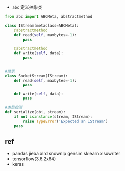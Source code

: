 + `abc` 定义抽象类

```py
from abc import ABCMeta, abstractmethod

class IStream(metaclass=ABCMeta):
    @abstractmethod
    def read(self, maxbytes=-1):
        pass

    @abstractmethod
    def write(self, data):
        pass


#继承
class SocketStream(IStream):
    def read(self, maxbytes=-1):
        pass

    def write(self, data):
        pass

#类型检测
def serialize(obj, stream):
    if not isinstance(stream, IStream):
        raise TypeError('Expected an IStream')
    pass
```



## ref

+ pandas jieba xlrd snownlp gensim sklearn xlsxwriter
+ tensorflow(3.6.2x64)
+ keras